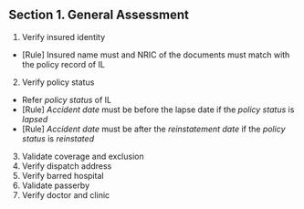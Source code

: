 ## Section 1. General Assessment
1. Verify insured identity
* [Rule] Insured name must and NRIC of the documents must match with the policy record of IL
2. Verify policy status
* Refer *policy status* of IL
* [Rule] *Accident date* must be before the lapse date if the *policy status* is *lapsed*
* [Rule] *Accident date* must be after the *reinstatement date* if the *policy status* is *reinstated*     
3. Validate coverage and exclusion
4. Verify dispatch address
5. Verify barred hospital
6. Validate passerby
7. Verify doctor and clinic
